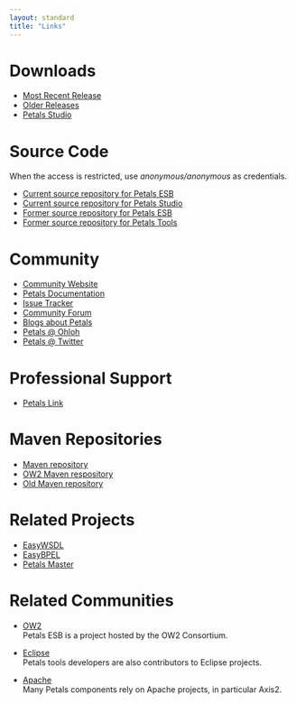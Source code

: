 ```yaml
---
layout: standard
title: "Links"
---
```


# Downloads

* [Most Recent Release](http://download.petalslink.com/petals-esb.html)
* [Older Releases](http://download.petalslink.com/petals-esb-all.html)
* [Petals Studio](http://download.petalslink.com/petals-studio.html)

# Source Code

When the access is restricted, use <i>anonymous/anonymous</i> as credentials.

* [Current source repository for Petals ESB](https://svn.petalslink.org/svnroot/trunk/product/dev/prod/ "Current source repository for Petals ESB")
* [Current source repository for Petals Studio](https://github.com/petalslink/petals-studio "Current source repository for Petals Studio")
* [Former source repository for Petals ESB](http://forge.ow2.org/projects/petals/ "Former source repository for Petals ESB")
* [Former source repository for Petals Tools](https://forge.ebmwebsourcing.com/ "Former source repository for Petals Tools")

# Community

* [Community Website](http://petals.ow2.org)
* [Petals Documentation](http://doc.petalslink.com)
* [Issue Tracker](http://jira.petalslink.com)
* [Community Forum](http://forum.petalslink.com/ "Get support from the community about Petals")
* [Blogs about Petals](http://planet.petalslink.com)
* [Petals @ Ohloh](https://www.ohloh.net/p/petals/)
* [Petals @ Twitter](https://twitter.com/petalslink)

# Professional Support

* [Petals Link](http://petalslink.com "Get support and expertise about Petals ESB")

# Maven Repositories

* [Maven repository](http://maven.petalslink.com)
* [OW2 Maven respository](http://repository.ow2.org/nexus)
* [Old Maven repository](http://maven.ow2.org/maven2/)

# Related Projects

* [EasyWSDL](http://easywsdl.ow2.org/)
* [EasyBPEL](http://research.petalslink.org/display/easybpel/EasyBPEL+Overview)
* [Petals Master](http://petalsmaster.ow2.org/)

# Related Communities

* [OW2](http://ow2.org)<br />Petals ESB is a project hosted by the OW2 Consortium.

* [Eclipse](http://eclipse.org)<br />Petals tools developers are also contributors to Eclipse projects.

* [Apache](http://apache.org)<br />Many Petals components rely on Apache projects, in particular Axis2.
